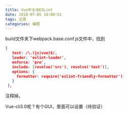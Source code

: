 ```yaml
---
title: Vue中关闭ESLint
date: 2018-07-05 10:00:51
tags: 记录
categories: 编程
---
```


build文件夹下webpack.base.conf.js文件中，找到

```json
{
   test: /\.(js|vue)$/,
   loader: 'eslint-loader',
   enforce: 'pre',
   include: [resolve('src'), resolve('test')],
   options: {
     formatter: require('eslint-friendly-formatter')
   }
 },
```

注释掉。

Vue-cli3.0呢？有个GUI，里面可以设置（待验证）